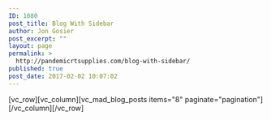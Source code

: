 ```yaml
---
ID: 1080
post_title: Blog With Sidebar
author: Jon Gosier
post_excerpt: ""
layout: page
permalink: >
  http://pandemicrtsupplies.com/blog-with-sidebar/
published: true
post_date: 2017-02-02 10:07:02
---
```

[vc_row][vc_column][vc_mad_blog_posts items="8" paginate="pagination"][/vc_column][/vc_row]